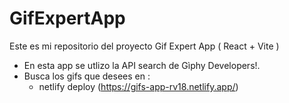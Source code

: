 #   GifExpertApp
Este es mi repositorio del proyecto Gif Expert App ( React + Vite )
- En esta app se utlizo la API search de Gìphy Developers!.
- Busca los gifs que desees en :
  * netlify deploy (https://gifs-app-rv18.netlify.app/)
